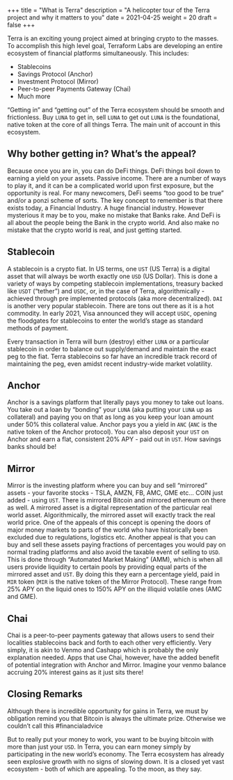 
+++ 
title = "What is Terra" 
description = "A helicopter tour of the Terra project and why it matters to you" 
date = 2021-04-25
weight = 20 
draft = false 
+++


Terra is an exciting young project aimed at bringing crypto to the masses.  To accomplish this high level goal, Terraform Labs are developing an entire ecosystem of financial platforms simultaneously.  This includes:

* Stablecoins
* Savings Protocol (Anchor)
* Investment Protocol (Mirror)
* Peer-to-peer Payments Gateway (Chai)
* Much more

“Getting in” and “getting out” of the Terra ecosystem should be smooth and frictionless.  Buy `LUNA` to get in, sell `LUNA` to get out `LUNA` is the foundational, native token at the core of all things Terra.  The main unit of account in this ecosystem.  

## Why bother getting in?  What’s the appeal? 

Because once you are in, you can do DeFi things.  DeFi things boil down to earning a yield on your assets.  Passive income.  There are a number of ways to play it, and it can be a complicated world upon first exposure, but the opportunity is real.  For many newcomers, DeFi seems “too good to be true” and/or a ponzi scheme of sorts.  The key concept to remember is that there exists today, a Financial Industry.  A huge financial industry.  However mysterious it may be to you, make no mistake that Banks rake.  And DeFi is all about the people being the Bank in the crypto world.  And also make no mistake that the crypto world is real, and just getting started.  

## Stablecoin

A stablecoin is a crypto fiat.  In US terms, one `UST` (US Terra) is a digital asset that will always be worth exactly one `USD` (US Dollar).  This is done a variety of ways by competing stablecoin implementations, treasury backed like `USDT` (“tether”) and `USDC`, or, in the case of Terra, algorithmically - achieved through pre implemented protocols (aka more decentralized).  `DAI` is another very popular stablecoin.  There are tons out there as it is a hot commodity.  In early 2021, Visa announced they will accept `USDC`, opening the floodgates for stablecoins to enter the world’s stage as standard methods of payment. 

Every transaction in Terra will burn (destroy) either `LUNA` or a particular stablecoin in order to balance out supply/demand and maintain the exact peg to the fiat.  Terra stablecoins so far have an incredible track record of maintaining the peg, even amidst recent industry-wide market volatility.

## Anchor

Anchor is a savings platform that literally pays you money to take out loans.  You take out a loan by “bonding” your `LUNA` (aka putting your `LUNA` up as collateral) and paying you on that as long as you keep your loan amount under 50% this collateral value.  Anchor pays you a yield in `ANC` (`ANC` is the native token of the Anchor protocol).  You can also deposit your `UST` on Anchor and earn a flat, consistent 20% APY - paid out in `UST`.  How savings banks should be!

## Mirror 

Mirror is the investing platform where you can buy and sell “mirrored” assets - your favorite stocks - TSLA, AMZN, FB, AMC, GME etc... COIN just added - using `UST`.  There is mirrored Bitcoin and mirrored ethereum on there as well.  A mirrored asset is a digital representation of the particular real world asset.  Algorithmically, the mirrored asset will exactly track the real world price.  One of the appeals of this concept is opening the doors of major money markets to parts of the world who have historically been excluded due to regulations, logistics etc.  Another appeal is that you can buy and sell these assets paying fractions of percentages you would pay on normal trading platforms and also avoid the taxable event of selling to `USD`.  This is done through “Automated Market Making” (AMM), which is when all users provide liquidity to certain pools by providing equal parts of the mirrored asset and `UST`.  By doing this they earn a percentage yield, paid in `MIR` token (`MIR` is the native token of the Mirror Protocol).  These range from 25% APY on the liquid ones to 150% APY on the illiquid volatile ones (AMC and GME).

## Chai

Chai is a peer-to-peer payments gateway that allows users to send their localities stablecoins back and forth to each other very efficiently.  Very simply, it is akin to Venmo and Cashapp which is probably the only explanation needed.  Apps that use Chai, however, have the added benefit of potential integration with Anchor and Mirror.  Imagine your venmo balance accruing 20% interest gains as it just sits there!

## Closing Remarks

Although there is incredible opportunity for gains in Terra, we must by obligation remind you that Bitcoin is always the ultimate prize.  Otherwise we couldn’t call this #financialadvice

But to really put your money to work, you want to be buying bitcoin with more than just your `USD`.  In Terra, you can earn money simply by participating in the new world’s economy.  The Terra ecosystem has already seen explosive growth with no signs of slowing down.  It is a closed yet vast ecosystem - both of which are appealing.  To the moon, as they say.

